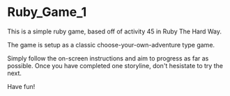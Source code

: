 # Ruby_Game_1
This is a simple ruby game, based off of activity 45 in Ruby The Hard Way. 

The game is setup as a classic choose-your-own-adventure type game.

Simply follow the on-screen instructions and aim to progress as far as possible.
Once you have completed one storyline, don't hesistate to try the next.

Have fun!
